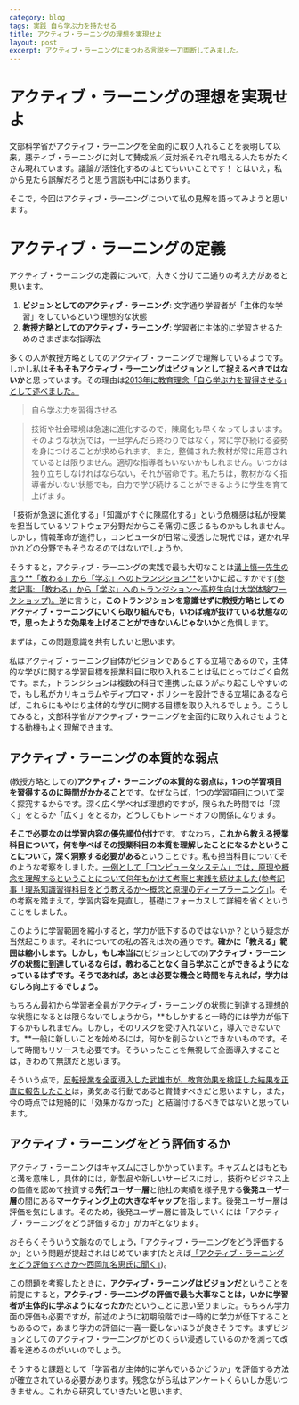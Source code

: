```yaml
---
category: blog
tags: 実践 自ら学ぶ力を持たせる
title: アクティブ・ラーニングの理想を実現せよ
layout: post
excerpt: アクティブ・ラーニングにまつわる言説を一刀両断してみました。
---
```

# アクティブ・ラーニングの理想を実現せよ

文部科学省がアクティブ・ラーニングを全面的に取り入れることを表明して以来，悪ティブ・ラーニングに対して賛成派／反対派それぞれ唱える人たちがたくさん現れています。議論が活性化するのはとてもいいことです！ とはいえ，私から見たら誤解だろうと思う言説も中にはあります。

そこで，今回はアクティブ・ラーニングについて私の見解を語ってみようと思います。

# アクティブ・ラーニングの定義

アクティブ・ラーニングの定義について，大きく分けて二通りの考え方があると思います。

1. **ビジョンとしてのアクティブ・ラーニング**: 文字通り学習者が「主体的な学習」をしているという理想的な状態
2. **教授方略としてのアクティブ・ラーニング**: 学習者に主体的に学習させるためのさまざまな指導法

多くの人が教授方略としてのアクティブ・ラーニングで理解しているようです。しかし私は**そもそもアクティブ・ラーニングはビジョンとして捉えるべきではないか**と思っています。その理由は[2013年に教育理念「自ら学ぶ力を習得させる」として述べました。](http://zacky1972.github.io/blog/2013/10/18/philosophy.html) 

> 自ら学ぶ力を習得させる

> 技術や社会環境は急速に進化するので，陳腐化も早くなってしまいます。そのような状況では，一旦学んだら終わりではなく，常に学び続ける姿勢を身につけることが求められます。また，整備された教材が常に用意されているとは限りません。適切な指導者もいないかもしれません。いつかは独り立ちしなければならない，それが宿命です。私たちは，教材がなく指導者がいない状態でも，自力で学び続けることができるように学生を育て上げます。

「技術が急速に進化する」「知識がすぐに陳腐化する」という危機感は私が授業を担当しているソフトウェア分野だからこそ痛切に感じるものかもしれません。しかし，情報革命が進行し，コンピュータが日常に浸透した現代では，遅かれ早かれどの分野でもそうなるのではないでしょうか。

そうすると，アクティブ・ラーニングの実践で最も大切なことは[溝上慎一先生の言う**「教わる」から「学ぶ」へのトランジション**](http://flit.iii.u-tokyo.ac.jp/seminar/20150224-3.html)をいかに起こすかです[(参考記事: 「教わる」から「学ぶ」へのトランジション〜高校生向け大学体験ワークショップ)。](https://zacky1972.github.io/blog/2015/06/15/trial-workshop-for-highschool-students.html)逆に言うと，**このトランジションを意識せずに教授方略としてのアクティブ・ラーニングにいくら取り組んでも，いわば魂が抜けている状態なので，思ったような効果を上げることができないんじゃないか**と危惧します。

まずは，この問題意識を共有したいと思います。

私はアクティブ・ラーニング自体がビジョンであるとする立場であるので，主体的な学びに関する学習目標を授業科目に取り入れることは私にとってはごく自然です。また，トランジションは複数の科目で連携したほうがより起こしやすいので，もし私がカリキュラムやディプロマ・ポリシーを設計できる立場にあるならば，これらにもやはり主体的な学びに関する目標を取り入れるでしょう。こうしてみると，文部科学省がアクティブ・ラーニングを全面的に取り入れさせようとする動機もよく理解できます。

## アクティブ・ラーニングの本質的な弱点

(教授方略としての)**アクティブ・ラーニングの本質的な弱点は，1つの学習項目を習得するのに時間がかかること**です。なぜならば，1つの学習項目について深く探究するからです。深く広く学べれば理想的ですが，限られた時間では「深く」をとるか「広く」をとるか，どうしてもトレードオフの関係になります。

**そこで必要なのは学習内容の優先順位付け**です。すなわち，**これから教える授業科目について，何を学べばその授業科目の本質を理解したことになるかということについて，深く洞察する必要がある**ということです。私も担当科目についてそのような考察をしました。[一例として「コンピュータシステム」では，原理や概念を理解するということについて何年もかけて考察と実践を続けました(参考記事「理系知識習得科目をどう教えるか〜概念と原理のディープラーニング」)](http://zacky1972.github.io/blog/2015/03/07/deep-learning-of-principles.html)。その考察を踏まえて，学習内容を見直し，基礎にフォーカスして詳細を省くということをしました。

このように学習範囲を縮小すると，学力が低下するのではないか？という疑念が当然起こります。それについての私の答えは次の通りです。**確かに「教える」範囲は縮小します。しかし，もし本当に**(ビジョンとしての)**アクティブ・ラーニングの状態に到達しているならば，教わることなく自ら学ぶことができるようになっているはずです。そうであれば，あとは必要な機会と時間を与えれば，学力はむしろ向上するでしょう。**

もちろん最初から学習者全員がアクティブ・ラーニングの状態に到達する理想的な状態になるとは限らないでしょうから，**もしかすると一時的には学力が低下するかもしれません。しかし，そのリスクを受け入れないと，導入できないです。**一般に新しいことを始めるには，何かを削らないとできないものです。そして時間もリソースも必要です。そういったことを無視して全面導入することは，きわめて無謀だと思います。

そういう点で，[反転授業を全面導入した武雄市が，教育効果を検証した結果を正直に報告したこと](https://www.city.takeo.lg.jp/kyouiku/cat67/ict.html)は，勇気ある行動であると賞賛すべきだと思いますし，また，今の時点では短絡的に「効果がなかった」と結論付けるべきではないと思っています。

## アクティブ・ラーニングをどう評価するか

アクティブ・ラーニングはキャズムにさしかかっています。キャズムとはもともと溝を意味し，具体的には，新製品や新しいサービスに対し，技術やビジネス上の価値を認めて投資する**先行ユーザー層**と他社の実績を様子見する**後発ユーザー層**の間にある**マーケティング上の大きなギャップ**を指します。後発ユーザー層は評価を気にします。そのため，後発ユーザー層に普及していくには「アクティブ・ラーニングをどう評価するか」がカギとなります。

おそらくそういう文脈なのでしょう，「アクティブ・ラーニングをどう評価するか」という問題が提起されはじめています(たとえば[「アクティブ・ラーニングをどう評価すべきか〜西岡加名恵氏に聞く」](http://eduview.jp/?p=1636))。

この問題を考察したときに，**アクティブ・ラーニングはビジョンだ**ということを前提にすると，**アクティブ・ラーニングの評価で最も大事なことは，いかに学習者が主体的に学ぶようになったか**だということに思い至りました。もちろん学力面の評価も必要ですが，前述のように初期段階では一時的に学力が低下することもあるので，あまり学力の評価に一喜一憂しないほうが良さそうです。まずビジョンとしてのアクティブ・ラーニングがどのくらい浸透しているのかを測って改善を進めるのがいいのでしょう。

そうすると課題として「学習者が主体的に学んでいるかどうか」を評価する方法が確立されている必要があります。残念ながら私はアンケートくらいしか思いつきません。これから研究していきたいと思います。

